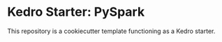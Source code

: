 # Kedro Starter: PySpark

This repository is a cookiecutter template functioning as a Kedro starter.
